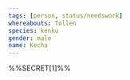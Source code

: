 ```yaml
---
tags: [person, status/needswork]
whereabouts: Tollen
species: kenku
gender: male
name: Kecha
---
```


%%SECRET[1]%%
